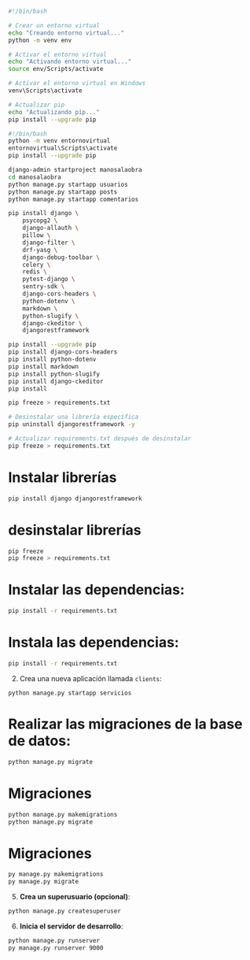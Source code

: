 
```bash
#!/bin/bash

# Crear un entorno virtual
echo "Creando entorno virtual..."
python -m venv env

# Activar el entorno virtual
echo "Activando entorno virtual..."
source env/Scripts/activate

# Activar el entorno virtual en Windows
venv\Scripts\activate

# Actualizar pip
echo "Actualizando pip..."
pip install --upgrade pip
```


```bash
#!/bin/bash
python -m venv entornovirtual
entornovirtual\Scripts\activate
pip install --upgrade pip
```

```bash
django-admin startproject manosalaobra
cd manosalaobra
python manage.py startapp usuarios
python manage.py startapp posts
python manage.py startapp comentarios
```



```bash
pip install django \
    psycopg2 \
    django-allauth \
    pillow \
    django-filter \
    drf-yasg \
    django-debug-toolbar \
    celery \
    redis \
    pytest-django \
    sentry-sdk \
    django-cors-headers \
    python-dotenv \
    markdown \
    python-slugify \
    django-ckeditor \
    djangorestframework 
```

```bash
pip install --upgrade pip
pip install django-cors-headers
pip install python-dotenv
pip install markdown
pip install python-slugify
pip install django-ckeditor
pip install 
```


```bash
pip freeze > requirements.txt

# Desinstalar una librería específica
pip uninstall djangorestframework -y

# Actualizar requirements.txt después de desinstalar
pip freeze > requirements.txt
```

# Instalar librerías
```bash
pip install django djangorestframework
```

# desinstalar librerías
```bash
pip freeze 
pip freeze > requirements.txt
```

# Instalar las dependencias:
```bash
pip install -r requirements.txt
```

# **Instala las dependencias**:
```bash
pip install -r requirements.txt
```

2. Crea una nueva aplicación llamada `clients`:
```shell
python manage.py startapp servicios
```

# Realizar las migraciones de la base de datos:
```bash
python manage.py migrate
```

# Migraciones
```bash
python manage.py makemigrations
python manage.py migrate
```

# Migraciones
```bash
py manage.py makemigrations
py manage.py migrate
```

5. **Crea un superusuario (opcional)**:
```bash
python manage.py createsuperuser
```

6. **Inicia el servidor de desarrollo**:
```bash
python manage.py runserver
py manage.py runserver 9000
```